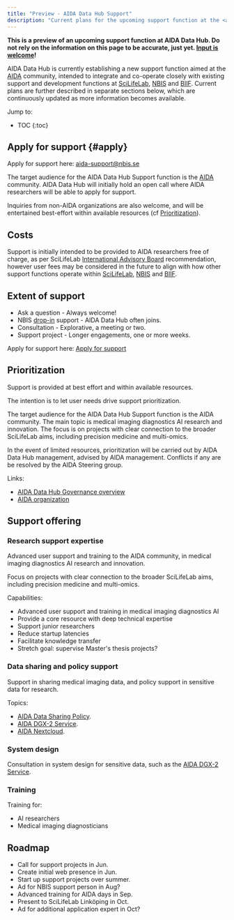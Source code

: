 ```yaml
---
title: "Preview - AIDA Data Hub Support"
description: "Current plans for the upcoming support function at the <a href='/'>AIDA Data Hub</a>."
---
```

**This is a preview of an upcoming support function at AIDA Data Hub.
Do not rely on the information on this page to be accurate, just yet.
<a href='mailto:aida-support@nbis.se'>Input is welcome</a>!**

AIDA Data Hub is currently establishing a new support function aimed at the
[AIDA](https://medtech4health.se/en/aida-arena) community, intended to integrate
and co-operate closely with existing support and development functions at
[SciLifeLab](https://scilifelab.se), [NBIS](https://nbis.se) and
[BIIF](https://www.scilifelab.se/units/bioimage-informatics/).
Current plans are further described in separate sections below, which are
continuously updated as more information becomes available.

Jump to:
* TOC
{:toc}

## Apply for support {#apply}
Apply for support here: [aida-support@nbis.se](mailto:aida-support@nbis.se??subject=[AIDA%20Data%20hub%20support]%20Request%20for%20support)

The target audience for the AIDA Data Hub Support function is the
[AIDA](https://medtech4health.se/en/aida-arena) community. AIDA Data Hub will
initially hold an open call where AIDA researchers will be able to apply for
support.

Inquiries from non-AIDA organizations are also welcome, and will be entertained
best-effort within available resources (cf [Prioritization](#prioritization)).

## Costs
Support is initially intended to be provided to AIDA researchers free of charge,
as per SciLifeLab
[International Advisory Board](https://www.scilifelab.se/about-us/management/#h-international-advisory-board)
recommendation, however user fees may be considered in the future to align with
how other support functions operate within [SciLifeLab](https://scilifelab.se),
[NBIS](https://nbis.se) and [BIIF](https://www.scilifelab.se/units/bioimage-informatics/).

## Extent of support

* Ask a question - Always welcome!
* NBIS [drop-in](https://nbis.se/events/) support - AIDA Data Hub often joins.
* Consultation - Explorative, a meeting or two.
* Support project - Longer engagements, one or more weeks.

Apply for support here: [Apply for support](#apply)

## Prioritization
Support is provided at best effort and within available resources.

The intention is to let user needs drive support prioritization.

The target audience for the AIDA Data Hub Support function is the AIDA
community. The main topic is medical imaging diagnostics AI research and
innovation. The focus is on projects with clear connection to the broader
SciLifeLab aims, including precision medicine and multi-omics.

In the event of limited resources, prioritization will be carried out by
AIDA Data Hub management, advised by AIDA management. Conflicts if any are
be resolved by the AIDA Steering group.

Links:
* [AIDA Data Hub Governance overview](https://docs.google.com/document/d/1ZA71FXSBA5vcAJUj_NH3tPauHKfEPrsqxslsoxG9Afo/edit#heading=h.oqd9fv79cel5)
* [AIDA organization](https://medtech4health.se/en/aida-arena/organization/)

## Support offering

### Research support expertise
Advanced user support and training to the AIDA community, in medical imaging
diagnostics AI research and innovation.

Focus on projects with clear connection to the broader SciLifeLab aims,
including precision medicine and multi-omics.

Capabilities:
* Advanced user support and training in medical imaging diagnostics AI
* Provide a core resource with deep technical expertise
* Support junior researchers
* Reduce startup latencies
* Facilitate knowledge transfer
* Stretch goal: supervise Master's thesis projects?

### Data sharing and policy support
Support in sharing medical imaging data, and policy support in sensitive data
for research.

Topics:
* [AIDA Data Sharing Policy](/sharing/).
* [AIDA DGX-2 Service](/sharing/#dgx-2).
* [AIDA Nextcloud](/services/#nextcloud).

### System design
Consultation in system design for sensitive data, such as the [AIDA DGX-2 Service](/sharing/#dgx-2).

### Training
Training for:
* AI researchers
* Medical imaging diagnosticians

## Roadmap

* Call for support projects in Jun.
* Create initial web presence in Jun.
* Start up support projects over summer.
* Ad for NBIS support person in Aug?
* Advanced training for AIDA days in Sep.
* Present to SciLifeLab Linköping in Oct.
* Ad for additional application expert in Oct?
